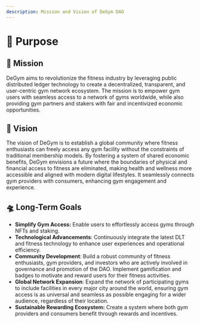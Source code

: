 ```yaml
---
description: Mission and Vision of DeGym DAO
---
```


# 🎯 Purpose

## 🚀 **Mission**

DeGym aims to revolutionize the fitness industry by leveraging public distributed ledger technology to create a decentralized, transparent, and user-centric gym network ecosystem. The mission is to empower gym users with seamless access to a network of gyms worldwide, while also providing gym partners and stakers with fair and incentivized economic opportunities.

## 🔭 **Vision**

The vision of DeGym is to establish a global community where fitness enthusiasts can freely access any gym facility without the constraints of traditional membership models. By fostering a system of shared economic benefits, DeGym envisions a future where the boundaries of physical and financial access to fitness are eliminated, making health and wellness more accessible and aligned with modern digital lifestyles. It seamlessly connects gym providers with consumers, enhancing gym engagement and experience.

## 🛸 **Long-Term Goals**

* **Simplify Gym Access:** Enable users to effortlessly access gyms through NFTs and staking.
* **Technological Advancements**: Continuously integrate the latest DLT and fitness technology to enhance user experiences and operational efficiency.
* **Community Development**: Build a robust community of fitness enthusiasts, gym providers, and investors who are actively involved in governance and promotion of the DAO. Implement gamification and badges to motivate and reward users for their fitness activities.
* **Global Network Expansion**: Expand the network of participating gyms to include facilities in every major city around the world, ensuring gym access is as universal and seamless as possible engaging for a wider audience, regardless of their location.
* **Sustainable Rewarding Ecosystem:** Create a system where both gym providers and consumers benefit through rewards and incentives.
